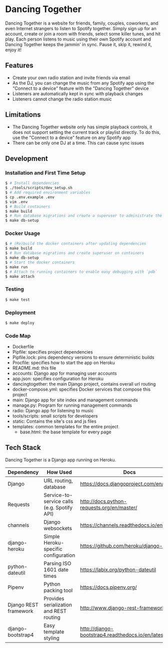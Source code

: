 # Dancing Together

Dancing Together is a website for friends, family, couples, coworkers, and
even Internet strangers to listen to Spotify together. Simply sign up for an
account, create or join a room with friends, select some killer tunes, and
hit play. Each person listens to music using their own Spotify account and
Dancing Together keeps the jammin' in sync. Pause it, skip it, rewind it,
enjoy it!


## Features

* Create your own radio station and invite friends via email
* As the DJ, you can change the music from any Spotify app using the "Connect
  to a device" feature with the "Dancing Together" device
* Listeners are automatically kept in sync with playback changes
* Listeners cannot change the radio station music


## Limitations

* The Dancing Together website only has simple playback controls, it does not
  support setting the current track or playlist directly. To do this, use the
  "Connect to a device" feature on any Spotify app
* There can be only one DJ at a time. This can cause sync issues


## Development

### Installation and First Time Setup

```sh
$ # Install dependencies
$ ./tools/scripts/dev_setup.sh
$ # Add required environment variables
$ cp .env.example .env
$ vim .env
$ # Build containers
$ make build
$ # Run database migrations and create a superuser to administrate the site
$ make db-setup
```

### Docker Usage

```sh
$ # (Re)build the docker containers after updating dependencies
$ make build
$ # Run database migrations and create superuser on containers
$ make db-setup
$ # Start the docker containers
$ make run
$ # Attach to running containers to enable easy debugging with `pdb`
$ make attach
```

### Testing

```sh
$ make test
```

### Deployment

```sh
$ make deploy
```


### Code Map

- Dockerfile
- Pipfile: specifies project dependencies
- Pipfile.lock: pins dependency versions to ensure deterministic builds
- Procfile: specifies how to start the app on Heroku
- README.md: this file
- accounts: Django app for managing user accounts
- app.json: specifies configuration for Heroku
- dancingtogether: the main Django project, contains overall url routing
- docker-compose.yml: specifies Docker services that compose this project
- main: Django app for site index and management commands
- manage.py: Program for running management commands
- radio: Django app for listening to music
- tools/scripts: small scripts for developers
- static: Contains the site's css and js files
- templates: common templates for the entire project
  + base.html: the base template for every page


## Tech Stack

Dancing Together is a Django app running on Heroku.

| Dependency        | How Used                                    | Docs                                       |
| ----------        | ------                                      | ----                                       |
| Django            | URL routing, database                       | https://docs.djangoproject.com/en/2.0/     |
| Requests          | Service-to-service calls (e.g. Spotify API) | http://docs.python-requests.org/en/master/ |
| channels          | Django websockets                           | https://channels.readthedocs.io/en/latest/ |
| django-heroku     | Simple Heroku-specific configuration        | https://github.com/heroku/django-heroku    |
| python-dateutil   | Parsing ISO 1601 date times                 | https://labix.org/python-dateutil          |
| Pipenv            | Python packing tool                         | https://docs.pipenv.org/                   |
| Django REST framework | Provides serialization and REST routing | http://www.django-rest-framework.org/      |
| django-bootstrap4 | Easy template styling                       | http://django-bootstrap4.readthedocs.io/en/latest/ |
